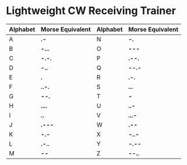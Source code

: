 # Lightweight CW Receiving Trainer

| Alphabet      | Morse Equivalent  | Alphabet      | Morse Equivalent  |
| ------------- | ----------------- | ------------- | ----------------- |
| A             | **.-**            | N             | **-.**            |
| B             | **-...**          | O             | **---**           |
| C             | **-.-.**          | P             | **.--.**          |
| D             | **-..**           | Q             | **--.-**          |
| E             | **.**             | R             | **.-.**           |
| F             | **..-.**          | S             | **...**           |
| G             | **--.**           | T             | **-**             |
| H             | **....**          | U             | **..-**           |
| I             | **..**            | V             | **...-**          |
| J             | **.---**          | W             | **.--**           |
| K             | **-.-**           | X             | **-..-**          |
| L             | **.-..**          | Y             | **-.--**          |
| M             | **--**            | Z             | **--..**          |
